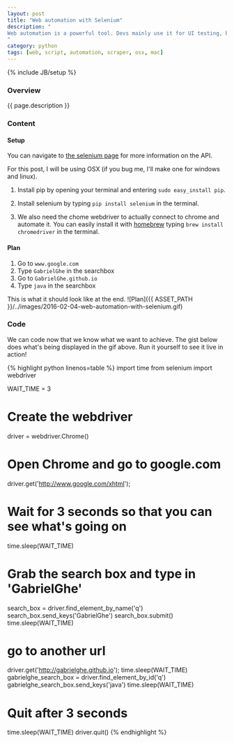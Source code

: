 ```yaml
---
layout: post
title: "Web automation with Selenium"
description: "
Web automation is a powerful tool. Devs mainly use it for UI testing, but there are a ton of other applications! In this post, I'll be showing you how to automate your chrome browser in python using [Selenium](http://www.seleniumhq.org/projects/webdriver/).
"
category: python
tags: [web, script, automation, scraper, osx, mac]
---
```

{% include JB/setup %}

<!-- Overview -->
<h3>Overview</h3>

{{ page.description }}

<!-- Content -->
<h3>Content</h3>

<!-- Setup -->
<h4>Setup</h4>

You can navigate to [the selenium page](http://selenium-python.readthedocs.org/getting-started.html) for more information on the API.  

For this post, I will be using OSX (if you bug me, I'll make one for windows and linux).

1. Install pip by opening your terminal and entering `sudo easy_install pip`.

2. Install selenium by typing `pip install selenium` in the terminal.

3. We also need the chome webdriver to actually connect to chrome and automate it. You can easily install it with [homebrew](http://brew.sh/) typing `brew install chromedriver` in the terminal.


<!-- Plan -->
<h4>Plan</h4>

1. Go to `www.google.com`
2. Type `GabrielGhe` in the searchbox
3. Go to `GabrielGhe.github.io`
4. Type `java` in the searchbox

This is what it should look like at the end.
![Plan]({{ ASSET_PATH }}/../images/2016-02-04-web-automation-with-selenium.gif)


<!-- Code -->
<h3>Code</h3>

We can code now that we know what we want to achieve. The gist below does what's being displayed in the gif above. Run it yourself to see it live in action!

<!-- Code _______________________________________-->
{% highlight python linenos=table %}
import time
from selenium import webdriver

WAIT_TIME = 3

# Create the webdriver
driver = webdriver.Chrome()  

# Open Chrome and go to google.com
driver.get('http://www.google.com/xhtml');

# Wait for 3 seconds so that you can see what's going on
time.sleep(WAIT_TIME)

# Grab the search box and type in  'GabrielGhe'
search_box = driver.find_element_by_name('q')
search_box.send_keys('GabrielGhe')
search_box.submit()
time.sleep(WAIT_TIME)

# go to another url
driver.get('http://gabrielghe.github.io');
time.sleep(WAIT_TIME)
gabrielghe_search_box = driver.find_element_by_id('q')
gabrielghe_search_box.send_keys('java')
time.sleep(WAIT_TIME)

# Quit after 3 seconds
time.sleep(WAIT_TIME)
driver.quit()
{% endhighlight %}
<!-- /Code ^^^^^^^^^^^^^^^^^^^^^^^^^^^^^^^^^^^^^^-->
